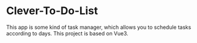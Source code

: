 # Clever-To-Do-List
This app is some kind of task manager, which allows you to schedule tasks according to days. This project is based on Vue3.
